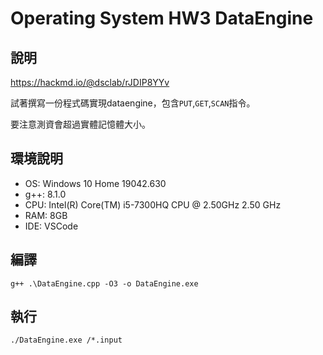 # Operating System HW3 DataEngine

## 說明
https://hackmd.io/@dsclab/rJDIP8YYv

試著撰寫一份程式碼實現dataengine，包含`PUT`,`GET`,`SCAN`指令。

要注意測資會超過實體記憶體大小。

## 環境說明
- OS: Windows 10 Home 19042.630
- g++: 8.1.0
- CPU: Intel(R) Core(TM) i5-7300HQ CPU @ 2.50GHz   2.50 GHz
- RAM: 8GB
- IDE: VSCode
## 編譯
`g++ .\DataEngine.cpp -O3 -o DataEngine.exe `

## 執行
`./DataEngine.exe /*.input`